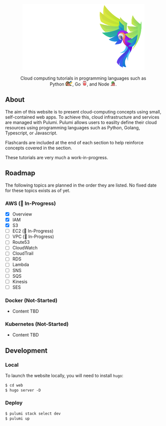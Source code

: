 <p align="center">
  <img alt="Tech Squawks" src="./images/logo.svg">
</p>

<p align="center">
Cloud computing tutorials in programming languages such as<br/>Python <img  height="16" alt="Tech Squawks" src="./images/pythonparrot.gif">, Go <img  height="16" alt="Tech Squawks" src="./images/partygopher.gif">, and Node <img   height="16" alt="Tech Squawks" src="./images/nodeparrot.gif">.
</p>

## About

The aim of this website is to present cloud-computing concepts using small, self-contained web apps. To achieve this, 
cloud infrastructure and services are managed with Pulumi. Pulumi allows users to easilty define their cloud resources 
using programming languages such as Python, Golang, Typescript, or Javascript. 

Flashcards are included at the end of each section to help reinforce concepts covered in the section.

These tutorials are very much a work-in-progress.

## Roadmap

The following topics are planned in the order they are listed. No fixed date for these topics exists as of yet.

### AWS (🚧 In-Progress)
- [x] Overview
- [x] IAM
- [x] S3
- [ ] EC2 (🚧 In-Progress)
- [ ] VPC (🚧 In-Progress)
- [ ] Route53
- [ ] CloudWatch
- [ ] CloudTrail
- [ ] RDS
- [ ] Lambda
- [ ] SNS
- [ ] SQS
- [ ] Kinesis
- [ ] SES

### Docker (Not-Started)
- Content TBD

### Kubernetes (Not-Started)
- Content TBD

## Development

### Local

To launch the website locally, you will need to install `hugo`:

```
$ cd web
$ hugo server -D
```

### Deploy

```
$ pulumi stack select dev
$ pulumi up
```
